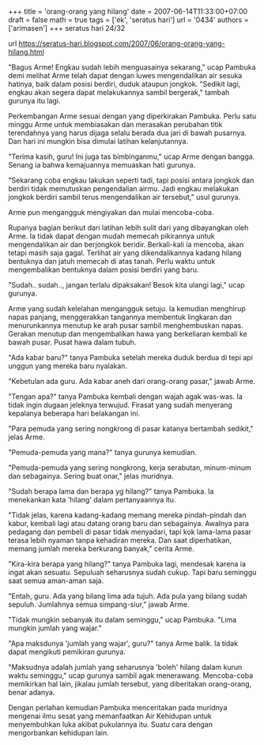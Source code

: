 +++
title = 'orang-orang yang hilang'
date = 2007-06-14T11:33:00+07:00
draft = false
math = true
tags = ['ek', 'seratus hari']
url = '0434'
authors = ['arimasen']
+++
seratus hari 24/32 <!--more-->

url https://seratus-hari.blogspot.com/2007/06/orang-orang-yang-hilang.html

"Bagus Arme! Engkau sudah lebih menguasainya sekarang," ucap Pambuka demi melihat Arme telah dapat dengan luwes mengendalikan air sesuka hatinya, baik dalam posisi berdiri, duduk ataupun jongkok. "Sedikit lagi, engkau akan segera dapat melakukannya sambil bergerak," tambah gurunya itu lagi.

Perkembangan Arme sesuai dengan yang diperkirakan Pambuka. Perlu satu minggu Arme untuk membiasakan dan merasakan perubahan titik terendahnya yang harus dijaga selalu berada dua jari di bawah pusarnya. Dan hari ini mungkin bisa dimulai latihan kelanjutannya.

"Terima kasih, guru! Ini juga tas bimbinganmu," ucap Arme dengan bangga. Senang ia bahwa kemajuannya memuaskan hati gurunya.

"Sekarang coba engkau lakukan seperti tadi, tapi posisi antara jongkok dan berdiri tidak memutuskan pengendalian airmu. Jadi engkau melakukan jongkok berdiri sambil terus mengendalikan air tersebut," usul gurunya.

Arme pun mengangguk mengiyakan dan mulai mencoba-coba.

Rupanya bagian berikut dari latihan lebih sulit dari yang dibayangkan oleh Arme. Ia tidak dapat dengan mudah memecah pikirannya untuk mengendalikan air dan berjongkok beridir. Berkali-kali ia mencoba, akan tetapi masih saja gagal. Terlihat air yang dikendalikannya kadang hilang bentuknya dan jatuh memecah di atas tanah. Perlu waktu untuk mengembalikan bentuknya dalam posisi berdiri yang baru.

"Sudah.. sudah.., jangan terlalu dipaksakan! Besok kita ulangi lagi," ucap gurunya.

Arme yang sudah kelelahan mengangguk setuju. Ia kemudian menghirup napas panjang, menggerakkan tangannya membentuk lingkaran dan menurunkannya menutup ke arah pusar sambil menghembuskan napas. Gerakan menutup dan mengembalikan hawa yang berkeliaran kembali ke bawah pusar. Pusat hawa dalam tubuh.

"Ada kabar baru?" tanya Pambuka setelah mereka duduk berdua di tepi api unggun yang mereka baru nyalakan.

"Kebetulan ada guru. Ada kabar aneh dari orang-orang pasar," jawab Arme.

"Tengan apa?" tanya Pambuka kembali dengan wajah agak was-was. Ia tidak ingin dugaan jeleknya terwujud. Firasat yang sudah menyerang kepalanya beberapa hari belakangan ini.

"Para pemuda yang sering nongkrong di pasar katanya bertambah sedikit," jelas Arme.

"Pemuda-pemuda yang mana?" tanya gurunya kemudian.

"Pemuda-pemuda yang sering nongkrong, kerja serabutan, minum-minum dan sebagainya. Sering buat onar," jelas muridnya.

"Sudah berapa lama dan berapa yg hilang?" tanya Pambuka. Ia menekankan kata 'hilang' dalam pertanyaannya itu.

"Tidak jelas, karena kadang-kadang memang mereka pindah-pindah dan kabur, kembali lagi atau datang orang baru dan sebagainya. Awalnya para pedagang dan pembeli di pasar tidak menyadari, tapi kok lama-lama pasar terasa lebih nyaman tanpa kehadiran mereka. Dan saat diperhatikan, memang jumlah mereka berkurang banyak," cerita Arme.

"Kira-kira berapa yang hilang?" tanya Pambuka lagi, mendesak karena ia ingat akan sesuatu. Sepuluah seharusnya sudah cukup. Tapi baru seminggu saat semua aman-aman saja.

"Entah, guru. Ada yang bilang lima ada tujuh. Ada pula yang bilang sudah sepuluh. Jumlahnya semua simpang-siur," jawab Arme.

"Tidak mungkin sebanyak itu dalam seminggu," ucap Pambuka. "Lima mungkin jumlah yang wajar."

"Apa maksdunya 'jumlah yang wajar', guru?" tanya Arme balik. Ia tidak dapat mengikuti pemikiran gurunya.

"Maksudnya adalah jumlah yang seharusnya 'boleh' hilang dalam kurun waktu seminggu," ucap gurunya sambil agak menerawang. Mencoba-coba memikirkan hal lain, jikalau jumlah tersebut, yang diberitakan orang-orang, benar adanya.

Dengan perlahan kemudian Pambuka menceritakan pada muridnya mengenai ilmu sesat yang memanfaatkan Air Kehidupan untuk menyembuhkan luka akibat pukulannya itu. Suatu cara dengan mengorbankan kehidupan lain.
